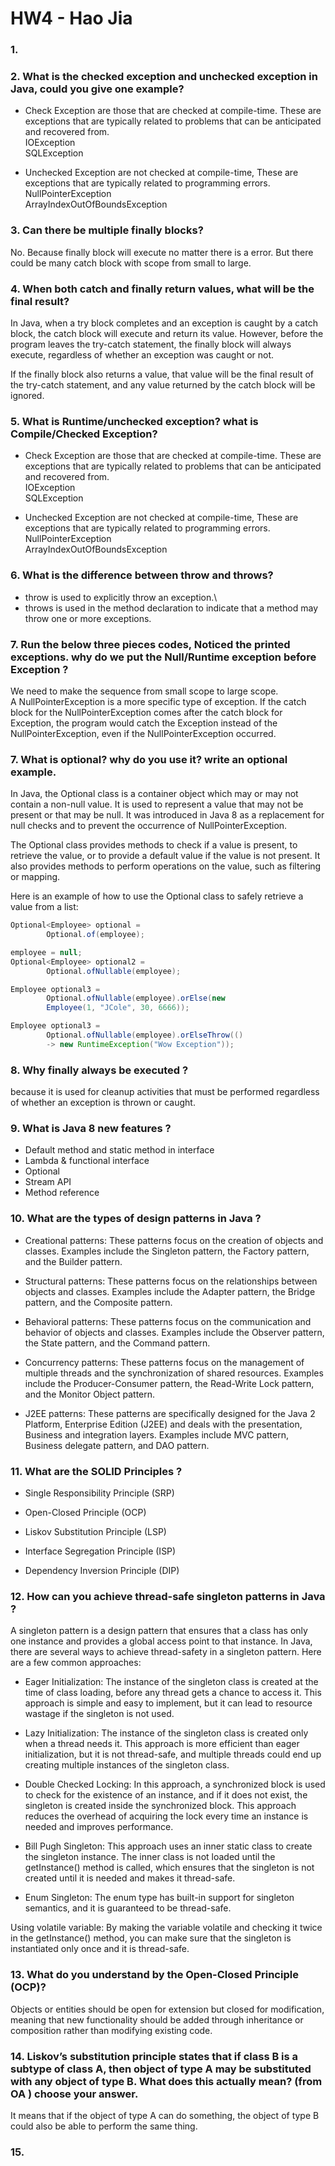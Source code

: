 # HW4 - Hao Jia

### 1.

### 2. What is the checked exception and unchecked exception in Java, could you give one example?

+ Check Exception are those that are checked at compile-time. These are exceptions that are typically related to problems that can be anticipated and recovered from.\
IOException\
SQLException

+ Unchecked Exception are not checked at compile-time, These are exceptions that are typically related to programming errors.\
NullPointerException\
ArrayIndexOutOfBoundsException



### 3. Can there be multiple finally blocks?
No. Because finally block will execute no matter there is a error. But there could be many catch block with scope from small to large.

### 4. When both catch and finally return values, what will be the final result?
In Java, when a try block completes and an exception is caught by a catch block, the catch block will execute and return its value. However, before the program leaves the try-catch statement, the finally block will always execute, regardless of whether an exception was caught or not.

If the finally block also returns a value, that value will be the final result of the try-catch statement, and any value returned by the catch block will be ignored.

### 5. What is Runtime/unchecked exception? what is Compile/Checked Exception?
+ Check Exception are those that are checked at compile-time. These are exceptions that are typically related to problems that can be anticipated and recovered from.\
  IOException\
  SQLException

+ Unchecked Exception are not checked at compile-time, These are exceptions that are typically related to programming errors.\
  NullPointerException\
  ArrayIndexOutOfBoundsException

### 6. What is the difference between throw and throws?
+ throw is used to explicitly throw an exception.\
+ throws is used in the method declaration to indicate that a method may throw one or more exceptions.

### 7. Run the below three pieces codes, Noticed the printed exceptions. why do we put the Null/Runtime exception before Exception ?
We need to make the sequence from small scope to large scope.\
A NullPointerException is a more specific type of exception. If the catch block for the NullPointerException comes after the catch block for Exception, the program would catch the Exception instead of the NullPointerException, even if the NullPointerException occurred.

### 7. What is optional? why do you use it? write an optional example.
In Java, the Optional class is a container object which may or may not contain a non-null value. It is used to represent a value that may not be present or that may be null. It was introduced in Java 8 as a replacement for null checks and to prevent the occurrence of NullPointerException.

The Optional class provides methods to check if a value is present, to retrieve the value, or to provide a default value if the value is not present. It also provides methods to perform operations on the value, such as filtering or mapping.

Here is an example of how to use the Optional class to safely retrieve a value from a list:

```java
Optional<Employee> optional =
        Optional.of(employee);

employee = null;
Optional<Employee> optional2 =
        Optional.ofNullable(employee);

Employee optional3 =
        Optional.ofNullable(employee).orElse(new
        Employee(1, "JCole", 30, 6666));

Employee optional3 =
        Optional.ofNullable(employee).orElseThrow(()
        -> new RuntimeException("Wow Exception"));

```

### 8. Why finally always be executed ?
because it is used for cleanup activities that must be performed regardless of whether an exception is thrown or caught.

### 9. What is Java 8 new features ?
+ Default method and static method in interface
+ Lambda & functional interface
+ Optional
+ Stream API
+ Method reference
### 10. What are the types of design patterns in Java ?
+ Creational patterns: These patterns focus on the creation of objects and classes. Examples include the Singleton pattern, the Factory pattern, and the Builder pattern.

+ Structural patterns: These patterns focus on the relationships between objects and classes. Examples include the Adapter pattern, the Bridge pattern, and the Composite pattern.

+ Behavioral patterns: These patterns focus on the communication and behavior of objects and classes. Examples include the Observer pattern, the State pattern, and the Command pattern.

+ Concurrency patterns: These patterns focus on the management of multiple threads and the synchronization of shared resources. Examples include the Producer-Consumer pattern, the Read-Write Lock pattern, and the Monitor Object pattern.

+ J2EE patterns: These patterns are specifically designed for the Java 2 Platform, Enterprise Edition (J2EE) and deals with the presentation, Business and integration layers. Examples include MVC pattern, Business delegate pattern, and DAO pattern.

### 11. What are the SOLID Principles ?
+ Single Responsibility Principle (SRP)

+ Open-Closed Principle (OCP)

+ Liskov Substitution Principle (LSP)

+ Interface Segregation Principle (ISP)

+ Dependency Inversion Principle (DIP)

### 12. How can you achieve thread-safe singleton patterns in Java ?
A singleton pattern is a design pattern that ensures that a class has only one instance and provides a global access point to that instance. In Java, there are several ways to achieve thread-safety in a singleton pattern. Here are a few common approaches:

+ Eager Initialization: The instance of the singleton class is created at the time of class loading, before any thread gets a chance to access it. This approach is simple and easy to implement, but it can lead to resource wastage if the singleton is not used.

+ Lazy Initialization: The instance of the singleton class is created only when a thread needs it. This approach is more efficient than eager initialization, but it is not thread-safe, and multiple threads could end up creating multiple instances of the singleton class.

+ Double Checked Locking: In this approach, a synchronized block is used to check for the existence of an instance, and if it does not exist, the singleton is created inside the synchronized block. This approach reduces the overhead of acquiring the lock every time an instance is needed and improves performance.

+ Bill Pugh Singleton: This approach uses an inner static class to create the singleton instance. The inner class is not loaded until the getInstance() method is called, which ensures that the singleton is not created until it is needed and makes it thread-safe.

+ Enum Singleton: The enum type has built-in support for singleton semantics, and it is guaranteed to be thread-safe.

Using volatile variable: By making the variable volatile and checking it twice in the getInstance() method, you can make sure that the singleton is instantiated only once and it is thread-safe.


### 13. What do you understand by the Open-Closed Principle (OCP)?
Objects or entities should be open for extension but closed for modification, meaning that new functionality should be added through inheritance or composition rather than modifying existing code.

### 14. Liskov’s substitution principle states that if class B is a subtype of class A, then object of type A may be substituted with any object of type B. What does this actually mean? (from OA ) choose your answer.
It means that if the object of type A can do something, the object of type B could also be able to perform the same thing.


### 15. 


















